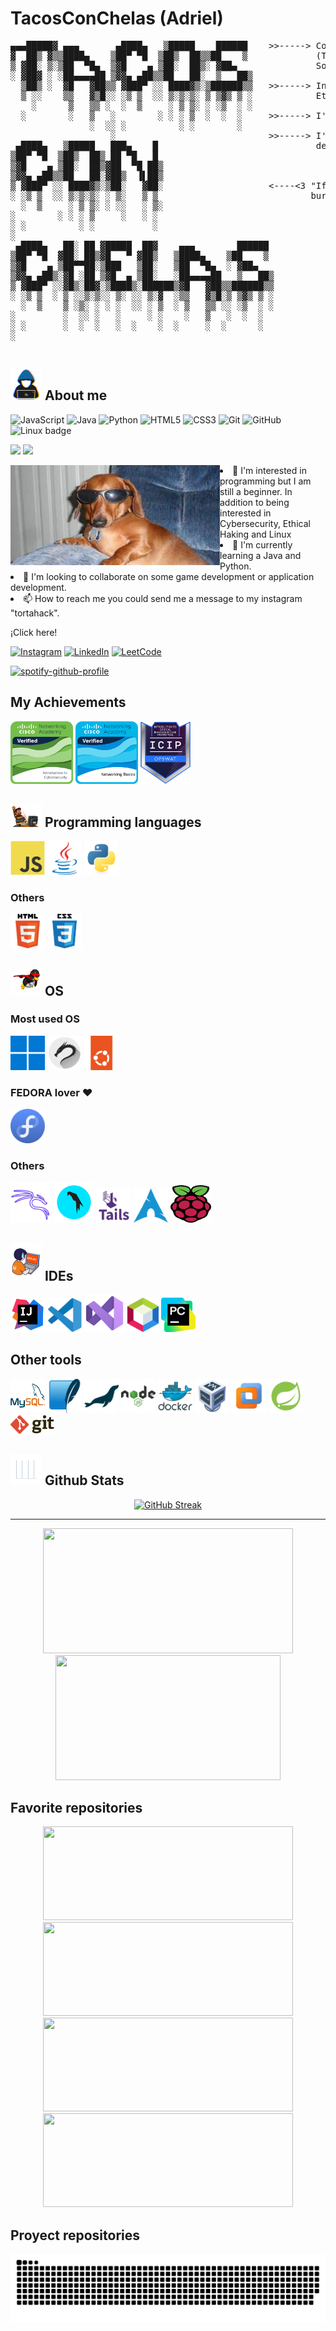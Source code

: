 # TacosConChelas (Adriel)

<!---  <img src="./Taco/saludo-removebg.png" alt="Saludo" width="300" height="160"/> --->
<pre>
▄▄▄█████▓ ▄▄▄       ▄████▄   ▒█████    ██████    >>-----> Console.log("Hi Everyone"); jajajj My name is Adriel    
▓  ██▒ ▓▒▒████▄    ▒██▀ ▀█  ▒██▒  ██▒▒██    ▒             (TacosConChelas), I'm from Mexico and I'm 22 years old.
▒ ▓██░ ▒░▒██  ▀█▄  ▒▓█    ▄ ▒██░  ██▒░ ▓██▄               Some people call me "Chelas" and others call me "Adri".
░ ▓██▓ ░ ░██▄▄▄▄██ ▒▓▓▄ ▄██▒▒██   ██░  ▒   ██▒  
  ▒██▒ ░  ▓█   ▓██▒▒ ▓███▀ ░░ ████▓▒░▒██████▒▒   >>-----> In addition to being interested in Cybersecurity, 
  ▒ ░░    ▒▒   ▓▒█░░ ░▒ ▒  ░░ ▒░▒░▒░ ▒ ▒▓▒ ▒ ░            Ethical Haking and Linux.
    ░      ▒   ▒▒ ░  ░  ▒     ░ ▒ ▒░ ░ ░▒  ░ ░  
  ░        ░   ▒   ░        ░ ░ ░ ▒  ░  ░  ░     >>-----> I'm currently learning a Java and Python.
               ░  ░░ ░          ░ ░        ░    
                   ░                             >>-----> I'm looking to collaborate on some accounting systems
 ▄████▄   ▒█████   ███▄    █                              development or application development.    
▒██▀ ▀█  ▒██▒  ██▒ ██ ▀█   █                      
▒▓█    ▄ ▒██░  ██▒▓██  ▀█ ██▒                     
▒▓▓▄ ▄██▒▒██   ██░▓██▒  ▐▌██▒                     
▒ ▓███▀ ░░ ████▓▒░▒██░   ▓██░                    <----<3 "If you want to beat your budyet, don't be afraid to 
░ ░▒ ▒  ░░ ▒░▒░▒░ ░ ▒░   ▒ ▒                             burn your boats"
  ░  ▒     ░ ▒ ▒░ ░ ░░   ░ ▒░                     
░        ░ ░ ░ ▒     ░   ░ ░                      
░ ░          ░ ░           ░                      
░                                                 
 ▄████▄   ██░ ██ ▓█████  ██▓    ▄▄▄        ██████ 
▒██▀ ▀█  ▓██░ ██▒▓█   ▀ ▓██▒   ▒████▄    ▒██    ▒ 
▒▓█    ▄ ▒██▀▀██░▒███   ▒██░   ▒██  ▀█▄  ░ ▓██▄   
▒▓▓▄ ▄██▒░▓█ ░██ ▒▓█  ▄ ▒██░   ░██▄▄▄▄██   ▒   ██▒
▒ ▓███▀ ░░▓█▒░██▓░▒████▒░██████▒▓█   ▓██▒▒██████▒▒
░ ░▒ ▒  ░ ▒ ░░▒░▒░░ ▒░ ░░ ▒░▓  ░▒▒   ▓▒█░▒ ▒▓▒ ▒ ░
  ░  ▒    ▒ ░▒░ ░ ░ ░  ░░ ░ ▒  ░ ▒   ▒▒ ░░ ░▒  ░ ░
░         ░  ░░ ░   ░     ░ ░    ░   ▒   ░  ░  ░  
░ ░       ░  ░  ░   ░  ░    ░  ░     ░  ░      ░  
░                                                 

</pre>


<!---
TacosConChelas/TacosConChelas is a ✨ special ✨ repository because its `README.md` (this file) appears on your GitHub profile.
You can click the Preview link to take a look at your changes.
https://github.com/TacosConChelas/TacosConChelas/blob/main/Taco/owasp.png
- I like to learn about new technologies, but I'm just a beginner learning
--->

## <picture><img src = "./Taco/about_me.gif" width = 50px></picture> About me

![JavaScript](https://img.shields.io/badge/javascript-%23323330.svg?style=for-the-badge&logo=javascript&logoColor=%23F7DF1E) ![Java](https://img.shields.io/badge/java-%23ED8B00.svg?style=for-the-badge&logo=java&logoColor=white) ![Python](https://img.shields.io/badge/python-%233776AB.svg?style=for-the-badge&logo=python&logoColor=white) ![HTML5](https://img.shields.io/badge/html5-%23E34F26.svg?style=for-the-badge&logo=html5&logoColor=white) ![CSS3](https://img.shields.io/badge/css3-%231572B6.svg?style=for-the-badge&logo=css3&logoColor=white) ![Git](https://img.shields.io/badge/git-%23F05033.svg?style=for-the-badge&logo=git&logoColor=white) ![GitHub](https://img.shields.io/badge/github-%23121011.svg?style=for-the-badge&logo=github&logoColor=white) ![Linux badge](https://img.shields.io/badge/Linux-FCC624?style=for-the-badge&logo=linux&logoColor=black)


<img src="https://img.shields.io/badge/Age-21-blue" /> <img src="https://img.shields.io/badge/Nickname-TacosConChelas-red" />

<div>
  <img align="left" src="./Taco/Perritos/images.jpg" title="JavaScript" alt="JavaScript" width="335" height="160"/> 
  <!--- <li>👋 Console.log("Hi Everyone"); jajajj My name is Adriel (TacosConChelas), I'm from Mexico and I'm 20 years old. Some people call me "Chelas" and others call me "Adri".</li> ---->
  <li>👀 I'm interested in programming but I am still a beginner. In addition to being interested in Cybersecurity, Ethical Haking and Linux</li>
  <li>🌱 I'm currently learning a Java and Python.</li>
  <li>💞️ I'm looking to collaborate on some game development or application development.</li>
  <li>📫 How to reach me you could send me a message to my instagram "tortahack".</li>
</div>
<p>¡Click here!</p>
<!--- <a title="MyInstagram" href="https://www.instagram.com/tacos_con_chelas/"><img src=".\Taco\Insta.png" alt="Los Tejos" width="35" height="35"/></a> --->

[![Instagram](https://img.shields.io/badge/instagram-%23E4405F.svg?style=for-the-badge&logo=instagram&logoColor=white)](https://www.instagram.com/tortahack/) [![LinkedIn](https://img.shields.io/badge/linkedin-%230077B5.svg?style=for-the-badge&logo=linkedin&logoColor=white)](https://www.linkedin.com/in/adriel-xel-h%C3%A1-hern%C3%A1ndez-ortega-3b4209297/) [![LeetCode](https://img.shields.io/badge/leetcode-%23FFA116.svg?style=for-the-badge&logo=leetcode&logoColor=white)](https://leetcode.com/u/TacosConChelas/)

[![spotify-github-profile](https://spotify-github-profile.kittinanx.com/api/view?uid=313nnexzwdmm5amccfrmqttpphpa&cover_image=true&theme=default&show_offline=false&background_color=121212&interchange=true&bar_color=ff0000)](https://spotify-github-profile.kittinanx.com/api/view?uid=313nnexzwdmm5amccfrmqttpphpa&redirect=true)

## My Achievements
<div>
  <img src="./Taco/Certificado_introduction_to-cybersecurity.png" title="CISCO" alt="HTML" width="100" height="100"/>
  <img src="./Taco/networking-basics.png" title="CISCO" alt="HTML" width="100" height="100"/>
  <img src="./Taco/owasp.png" title="ICIP" alt="ICIP" width="80" height="100"/>
</div>


## <picture><img src = "./Taco/CP_PS.gif" width = 50px></picture> Programming languages
<div>
  <img src="https://github.com/devicons/devicon/blob/master/icons/javascript/javascript-original.svg" title="JavaScript" alt="JavaScript" width="55" height="55"/> 
  <img src="https://github.com/devicons/devicon/blob/master/icons/java/java-original.svg" title="Java" alt="Java" width="55" height="55"/>
  <img src="https://github.com/devicons/devicon/blob/master/icons/python/python-original.svg" title="Python" alt="Python" width="55" height="55"/>
</div> 

### Others
<div>
  <img src="./Taco/HTML.png" title="HTML" alt="HTML" width="55" height="55"/>
  <img src="./Taco/CSS.png" title="CSS" alt="CSS" width="55" height="55"/> 
</div>

## <picture><img src = "./Taco/OS.gif" width = 50px></picture> OS 

### Most used OS
<div>
  <img src="https://github.com/devicons/devicon/blob/master/icons/windows11/windows11-original.svg" title="Win11" alt="Win11" width="55" height="55"/> 
  <a title="Kali" href="https://www.kali.org/"><img src="https://github.com/TacosConChelas/TacosConChelas/blob/main/Taco/pngwing.com.png" title="Kali" alt="Kali" width="55" height="55"/></a>
  <a title="Ubuntu" href="https://ubuntu.com/download"><img src="https://github.com/devicons/devicon/blob/master/icons/ubuntu/ubuntu-original.svg" title="Ubuntu" alt="Ubuntu" width="55" height="55"/></a>
</div>

### FEDORA lover ❤️
<div>
  <a title="Fedora" href="https://fedoraproject.org/es/"><img src="https://github.com/TacosConChelas/TacosConChelas/blob/main/Taco/Fedora.png" title="Fedora" alt="Fedora" width="55" height="55"/></a>
</div>

### Others
<div>
  <a title="KaliPurple" href="https://www.kali.org/"><img src="./Taco/kalipurple.png" title="KaliPurple" alt="KaliPurple" width="65" height="65"/></a>
  <a title="Parrot" href="https://www.parrotsec.org/"><img src="./Taco/ParrotSecurityE_Logo.png" title="Parrot" alt="Parrot" width="65" height="65"/></a>
  <a title="Tails" href="https://tails.net/index.en.html"><img src="https://github.com/TacosConChelas/TacosConChelas/blob/main/Taco/tails-logo-square-notagline.svg" title="Tails" alt="Tails" width="55" height="55"/></a>
  <a title="Arch" href="https://archlinux.org/"><img src="https://github.com/TacosConChelas/TacosConChelas/blob/main/Taco/archlinux-icon.svg" title"Arch" alt="Arch" width="55" height="55"/></a>
  <a title="RasberryPi" href="https://www.raspberrypi.org/"><img src="./Taco/RPI.L.svg" title="RasberryPi" alt="RasberryPi" width="65" height="60"/></a>
</div>


## <picture><img src = "./Taco/IDEs.gif" width = 50px></picture> IDEs
<div>
  <a title="IntelliJ-IDEA" href="https://www.jetbrains.com/es-es/idea/"><img src="./Taco/IntelliJ%20Idea.png" title="Intel-IDEA" alt="Intel-IDEA" width="55" height="55"/></a>
  <a title="VisualStudioCode" href="https://code.visualstudio.com/"><img src="./Taco/VSC.png" title="VSC" alt="VSC" width="55" height="55"/></a>
  <a title="VisualStudio" href="https://visualstudio.microsoft.com/es/"><img src="./Taco/VisualStudio2022.svg" title="VS" alt="VSC" width="65" height="60"/></a>
  <a title="Apache" href="https://netbeans.apache.org/front/main/index.html"><img src="./Taco/apacheNetBeans.png" title="Apache" alt="Apache" width="50" height="55"/></a>
  <a title="PyCharm" href="https://www.jetbrains.com/es-es/pycharm/download/?section=windows"><img src="https://github.com/devicons/devicon/blob/master/icons/pycharm/pycharm-original.svg" title="PyCharm" alt="PyCharm" width="55" height="55"/></a>
</div>

## Other tools
<div>
  <a title="mysql" href="https://www.mysql.com/"><img src="https://github.com/TacosConChelas/TacosConChelas/blob/main/Taco/MySQL.png" title="MySQL" alt="MySQL" width="55" height="55"/></a>
  <a title="SQLite" href="https://www.sqlite.org/"><img src="https://github.com/devicons/devicon/blob/master/icons/sqlite/sqlite-original.svg" title="SQLite" alt="SQLite" width="55" height="55"/></a>
  <a title="MariaDB" href="https://mariadb.org/"><img src="https://github.com/devicons/devicon/blob/master/icons/mariadb/mariadb-original.svg" title="MaruiDB" alt="MariaDB" width="55" height="55"/></a>
  <a title="node" href="https://nodejs.org/en"><img src="https://github.com/devicons/devicon/blob/master/icons/nodejs/nodejs-original-wordmark.svg" title="nodejs" alt="NodeJS" width="55" height="55"/></a>
  <a title="docker" href="https://www.docker.com/"><img src="https://github.com/devicons/devicon/blob/master/icons/docker/docker-original-wordmark.svg" title="Docker" alt="Docker" width="55" height="55"/></a>
  <a title="VirtualBox" href="https://www.virtualbox.org/"><img src="./Taco/virtualbox.png" title="VirtualBox" alt="VirtualBox" width="55" height="55"/></a>
  <a title="VMWare" href="https://www.vmware.com/"><img src="./Taco/VMWare.png" title="VMWare" alt="VMWare" width="55" height="55"/></a>
  <a title="Spring" href="https://spring.io/"><img src="./Taco/spring-logo.png" title="Git" alt="Git" width="55" height="55"/></a>
  <a title="Git" href="https://git-scm.com/"><img src="https://github.com/TacosConChelas/TacosConChelas/blob/main/Taco/Git.png" title="Git" alt="Git" width="70" height="30"/></a>
  
 
</div>  

## <picture> <img src = "./Taco/Statistics.gif" width = 50px>  </picture>  Github Stats
<!--- https://streak-stats.demolab.com/demo/ -->
<div align = "center">
  <a href="https://git.io/streak-stats"><img src="https://streak-stats.demolab.com?user=TacosConChelas&theme=shadow-red&border_radius=5&date_format=M%20j%5B%2C%20Y%5D&fire=FF0000" alt="GitHub Streak" /></a>
</div>

---

<p align="center">
  <!--    https://github-readme-stats.vercel.app/api?username=TacosConChelas&theme=shadow_red&show_icons=tru --->
 
  <img width="400" height="200" src="https://github-readme-stats.vercel.app/api?username=TacosConChelas&theme=shadow_red&show_icons=true">
  <img width="360" height="200" src="https://github-readme-stats.vercel.app/api/top-langs/?username=TacosConChelas&size_weight=0.15&count_weight=0.5&layout=compact&theme=shadow_red">
  
</p>

## Favorite repositories
 <!--   https://github-readme-stats.vercel.app/api?username=TacosConChelas&theme=shadow_red&show_icons=true   --->
<div align="center">
  <p>
    <a title="EstructuraDDatosJAVA_UV" href="https://github.com/TacosConChelas/EstructuraDDatosJAVA_UV"><img width="400" height="150" src="https://github-readme-stats.vercel.app/api/pin?username=TacosConChelas&theme=shadow_red&&show_icons=true&repo=EstructuraDDatosJAVA_UV"></a>
    <a title="Curso-Practico_JavaScript" href="https://github.com/TacosConChelas/Curso-Practico_JavaScript"><img width="400" height="150" src="https://github-readme-stats.vercel.app/api/pin?username=TacosConChelas&theme=shadow_red&&show_icons=true&repo=Curso-Practico_JavaScript"></a>
    <a title="CursoPLATZI_JavaSE_OObjects" href="https://github.com/TacosConChelas/CursoPLATZI_JavaSE_OObjects"><img width="400" height="150" src="https://github-readme-stats.vercel.app/api/pin?username=TacosConChelas&theme=shadow_red&&show_icons=true&repo=CursoPLATZI_JavaSE_OObjects"></a>
    <a title="RepoCompartido" href="https://github.com/TacosConChelas/RepoCompartido"><img width="400" height="150" src="https://github-readme-stats.vercel.app/api/pin?username=TacosConChelas&theme=shadow_red&&show_icons=true&repo=RepoCompartido"></a>
  </p>
  
</div>

## Proyect repositories

<!--- snake -->
<div align="center">
  <img  src="./Taco/grid-snake.svg"
       alt="snake" /></a>
</div>



<!-- inspiración para las estadisticas: 
  targetas sobre el perfil:
https://github.com/anuraghazra/github-readme-stats
  Targeta sobre el perfil:
https://streak-stats.demolab.com/demo/?
user=TacosConChelas&theme=onedark&hide_border=true&border_radius=4.5&locale=en&date_format=j+M%5B+Y%5D&mode=daily&exclude_days=&sections=total%2Ccurrent%2Clongest&card_width=495&type=png&background-type=solid&properties=border&fire=%23FF1000&ring=%23FF0000&background=%23000000FF&sideNums=%23FF0000&currStreakLabel=%23EBEBEB&currStreakNum=%23C5C5C5&dates=%23A91414
https://streak-stats.demolab.com/demo/
  alineación con HTML
https://desarrolloweb.com/articulos/600.php
  enlazar imgs
https://www.aulafacil.com/cursos/crear-paginas-web/html/enlazar-una-imagen-l19280
  eliminar fondo:
https://www.remove.bg/es/upload
--->


